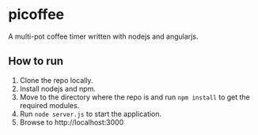 # picoffee

A multi-pot coffee timer written with nodejs and angularjs. 

## How to run

1. Clone the repo locally.
2. Install nodejs and npm.
3. Move to the directory where the repo is and run `npm install` to get the required modules.
4. Run `node server.js` to start the application.
5. Browse to http://localhost:3000
